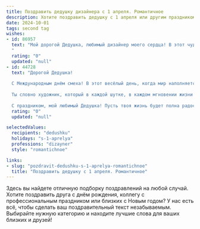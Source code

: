 ```yaml
---
title: Поздравить дедушку дизайнера с 1 апреля. Романтичное
description: Хотите поздравить дедушку с 1 апреля или другим праздником? Наш ИИ создаст незабываемое поздравление, а вы обязательно выделитесь среди других.  
date: 2024-10-01
tags: second tag
wishes:
- id: 86957
  text: "Мой дорогой Дедушка, любимый дизайнер моего сердца! В этот чудесный, немного шутливый день, 1 апреля, я хочу признаться тебе в своей безграничной любви и восхищении твоим талантом. Твоя фантазия, словно яркий акварельный взрыв, раскрашивает мир в невероятные цвета, а твоё умение видеть красоту в мелочах – это настоящая магия. Пусть этот день будет полон радости, вдохновения и нежных, весенних эмоций!  С праздником тебя, мой дорогой!
  "
  rating: "0"
  updated: "null"
- id: 44728
  text: "Дорогой Дедушка!
  
  С Международным днём смеха! В этот весёлый день, когда мир наполняется улыбками и радостью, хочу поздравить тебя – талантливого дизайнера, чья творческая энергия вдохновляет всех вокруг.
  
  Ты словно художник, который в каждой шутке, в каждом мгновении жизни находит свою уникальную палитру эмоций. Пусть этот день принесёт тебе яркие оттенки счастья, нежности и радости. Желаю открывать новые горизонты в дизайне и в жизни, вдохновляться каждой искоркой смеха и делиться своим теплом с окружающими.
  
  С праздником, мой любимый Дедушка! Пусть твоя жизнь будет полна радостных моментов и добрых шуток!"
  rating: "0"
  updated: "null"

selectedValues:
  recipients: "dedushku"
  holidays: "s-1-aprelya"
  professions: "dizayner"
  style: "romantichnoe"

links:
- slug: "pozdravit-dedushku-s-1-aprelya-romantichnoe"
  title: "Поздравить дедушку с 1 апреля. Романтичное"
---
```


Здесь вы найдете отличную подборку поздравлений на любой случай.
Хотите поздравить друга с днём рождения, коллегу с профессиональным праздником или близких с Новым годом? У нас есть всё, чтобы сделать ваш поздравительный текст незабываемым. Выбирайте нужную категорию и находите лучшие слова для ваших близких и друзей!
